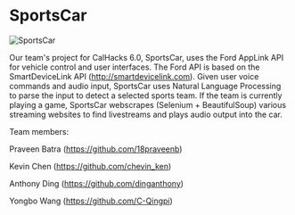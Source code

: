 # SportsCar

![SportsCar](https://raw.githubusercontent.com/dinganthony/SportsCar/master/sportscar.png)

Our team's project for CalHacks 6.0, SportsCar, uses the Ford AppLink API for vehicle control and user interfaces. The Ford API is based on the SmartDeviceLink API (http://smartdevicelink.com). Given user voice commands and audio input, SportsCar uses Natural Language Processing to parse the input to detect a selected sports team. If the team is currently playing a game, SportsCar webscrapes (Selenium + BeautifulSoup) various streaming websites to find livestreams and plays audio output into the car. 

Team members:

Praveen Batra (https://github.com/18praveenb)

Kevin Chen (https://github.com/chevin_ken)

Anthony Ding (https://github.com/dinganthony)

Yongbo Wang (https://github.com/C-Qingpi)
